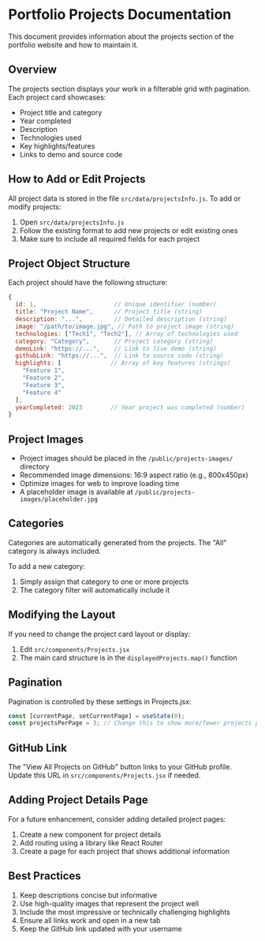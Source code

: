 # Portfolio Projects Documentation

This document provides information about the projects section of the portfolio website and how to maintain it.

## Overview

The projects section displays your work in a filterable grid with pagination. Each project card showcases:

- Project title and category
- Year completed
- Description
- Technologies used
- Key highlights/features
- Links to demo and source code

## How to Add or Edit Projects

All project data is stored in the file `src/data/projectsInfo.js`. To add or modify projects:

1. Open `src/data/projectsInfo.js`
2. Follow the existing format to add new projects or edit existing ones
3. Make sure to include all required fields for each project

## Project Object Structure

Each project should have the following structure:

```javascript
{
  id: 1,                      // Unique identifier (number)
  title: "Project Name",      // Project title (string)
  description: "...",         // Detailed description (string)
  image: "/path/to/image.jpg", // Path to project image (string)
  technologies: ["Tech1", "Tech2"], // Array of technologies used
  category: "Category",       // Project category (string)
  demoLink: "https://...",    // Link to live demo (string)
  githubLink: "https://...",  // Link to source code (string)
  highlights: [              // Array of key features (strings)
    "Feature 1",
    "Feature 2",
    "Feature 3",
    "Feature 4"
  ],
  yearCompleted: 2023        // Year project was completed (number)
}
```

## Project Images

- Project images should be placed in the `/public/projects-images/` directory
- Recommended image dimensions: 16:9 aspect ratio (e.g., 800x450px)
- Optimize images for web to improve loading time
- A placeholder image is available at `/public/projects-images/placeholder.jpg`

## Categories

Categories are automatically generated from the projects. The "All" category is always included.

To add a new category:

1. Simply assign that category to one or more projects
2. The category filter will automatically include it

## Modifying the Layout

If you need to change the project card layout or display:

1. Edit `src/components/Projects.jsx`
2. The main card structure is in the `displayedProjects.map()` function

## Pagination

Pagination is controlled by these settings in Projects.jsx:

```javascript
const [currentPage, setCurrentPage] = useState(0);
const projectsPerPage = 3; // Change this to show more/fewer projects per page
```

## GitHub Link

The "View All Projects on GitHub" button links to your GitHub profile. Update this URL in `src/components/Projects.jsx` if needed.

## Adding Project Details Page

For a future enhancement, consider adding detailed project pages:

1. Create a new component for project details
2. Add routing using a library like React Router
3. Create a page for each project that shows additional information

## Best Practices

1. Keep descriptions concise but informative
2. Use high-quality images that represent the project well
3. Include the most impressive or technically challenging highlights
4. Ensure all links work and open in a new tab
5. Keep the GitHub link updated with your username
